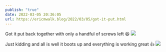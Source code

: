 ```yaml
---
publish: "true"
date: 2022-03-05 20:36:05
url: https://ericmwalk.blog/2022/03/05/got-it-put.html
---
```

Got it put back together with only a handful of screws left 😆
![](https://ericmwalk.blog/uploads/2022/2b8d706e31.jpg)

Just kidding and all is well it boots up and everything is working great 👍
![](https://ericmwalk.blog/uploads/2022/7efd183c2b.jpg)